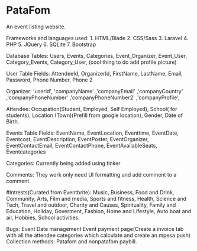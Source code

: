 # PataFom
An event listing website.

Frameworks and languages used: 1. HTML/Blade  2. CSS/Sass  3. Laravel  4. PHP 5. JQuery  6. SQLite  7. Bootstrap

Database Tables: Users, Events, Categories, Event_Organizer, Event_User, Category_Events, Category_User, (cool thing to do add profile picture)

User Table Fields: AttendeeId, OrganizerId, FirstName, LastName, Email, Password, Phone Number, Phone 2

Organizer: 'userid', 'companyName' ,'companyEmail' ,'companyCountry' ,'companyPhoneNumber' ,'companyPhoneNumber2' ,'companyProfile',

Attendee: Occupation(Student, Employed, Self Employed), School( for students), Location (Town)(Prefill from google location), Gender, Date of Birth.

Events Table Fields: EventName, EventLocation, Eventtime, EventDate, Eventcost, EventDescription, EventPoster, EventOrganizer, EventContactEmail, EventContactPhone, EventAvailableSeats, Eventcategories

Categories: Currently being added using tinker

Comments: They work only need UI formatting and add comment to a comment.


#Intrests(Curated from Eventbrite): Music, Business, Food and Drink, Community, Arts, Film and media, Sports and fitness, Health, Science and Tech, Travel and outdoor, Charity and Causes, Spirituality, Family and Education, Holiday, Goverment, Fashion, Home and Lifestyle, Auto boat and air, Hobbies, School activities.

Bugs:
Event Date management
Event payment page(Create a invoice tab with all the attendee categories which calculate and create an mpesa push)
Collection methods: Patafom and nonpatafom paybill. 

